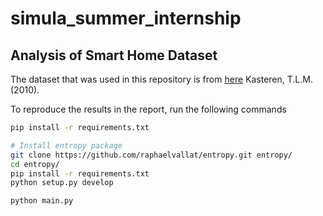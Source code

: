 # simula_summer_internship
## Analysis of Smart Home Dataset
The dataset that was used in this repository is from [here](https://sites.google.com/site/tim0306/)
Kasteren, T.L.M. (2010).

To reproduce the results in the report, run the following commands

```bash
pip install -r requirements.txt

# Install entropy package
git clone https://github.com/raphaelvallat/entropy.git entropy/
cd entropy/
pip install -r requirements.txt
python setup.py develop

python main.py
```
